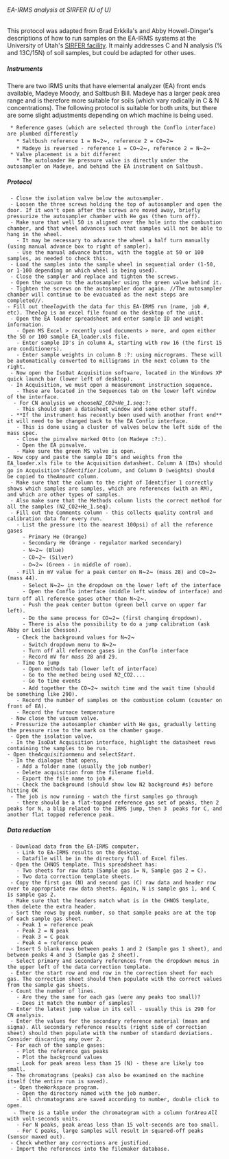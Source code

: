 ###### EA-IRMS analysis at SIRFER (U of U)

This protocol was adapted from Brad Erkkila's and Abby Howell-Dinger's
descriptions of how to run samples on the EA-IRMS systems at the
University of Utah's [SIRFER
facility](http://sirfer.utah.edu). It mainly addresses C and
N analysis (% and 13C/15N) of soil samples, but could be adapted for
other uses.

##### Instruments

There are two IRMS units that have elemental analyzer (EA) front ends
available, Madeye Moody, and Saltbush Bill. Madeye has a larger peak
area range and is therefore more suitable for soils (which vary
radically in C & N concentrations). The following protocol is suitable
for both units, but there are some slight adjustments depending on which
machine is being used.

` * Reference gases (which are selected through the Conflo interface) are plumbed differently`\
`   * Saltbush reference 1 = N`~`2`~`, reference 2 = CO`~`2`~\
`   * Madeye is reversed - reference 1 = CO`~`2`~`, reference 2 = N`~`2`~\
` * Valve placement is a bit different`\
`   * The autoloader He pressure valve is directly under the autosampler on Madeye, and behind the EA instrument on Saltbush.`

##### Protocol

` - Close the isolation valve below the autosampler.`\
` - Loosen the three screws holding the top of autosampler and open the door. If it won't open after the screws are moved away, briefly pressurize the autosampler chamber with He gas (then turn off).`\
` - Make sure that well 50 is aligned over the hole into the combustion chamber, and that wheel advances such that samples will not be able to hang in the wheel.`\
`   - It may be necessary to advance the wheel a half turn manually (using manual advance box to right of sampler).`\
`   - Use the manual advance button, with the toggle at 50 or 100 samples, as needed to check this.`\
` - Load the samples into the sample wheel in sequential order (1-50, or 1-100 depending on which wheel is being used).`\
` - Close the sampler and replace and tighten the screws.`\
` - Open the vacuum to the autosampler using the green valve behind it.`\
` - Tighten the screws on the autosampler door again. //The autosampler chamber will continue to be evacuated as the next steps are completed//.`\
` - Fill out the `*`elog`*` with the data for this EA-IRMS run (name, job #, etc). The `*`elog`*` is an excel file found on the desktop of the unit.`\
` - Open the EA loader spreadsheet and enter sample ID and weight information.`\
`   - Open MS Excel > recently used documents > more, and open either the 50 or 100 sample EA_loader.xls file.`\
`   - Enter sample ID's in column A, starting with row 16 (the first 15 are conditioners).`\
`   - Enter sample weights in column B :?: using micrograms. These will be automatically converted to milligrams in the next column to the right.`\
` - Now open the IsoDat Acquisition software, located in the Windows XP quick launch bar (lower left of desktop).`\
` - In Acquisition, we must open a measurement instruction sequence.`\
`   - These are located in the Sequences tab on the lower left window of the interface.`\
`   - For CN analysis we choose `*`N2_CO2+He_1.seq`*`:?:`\
`   - This should open a datasheet window and some other stuff.`\
` - **If the instrument has recently been used with another front end** it will need to be changed back to the EA Conflo interface.`\
`   - This is done using a cluster of valves below the left side of the mass spec.`\
`   - Close the pinvalve marked Otto (on Madeye :?:).`\
`   - Open the EA pinvalve.`\
`   - Make sure the green MS valve is open.`\
` - Now copy and paste the sample ID's and weights from the EA_loader.xls file to the Acquisition datasheet. Column A (IDs) should go in Acquisition's `*`Identifier`
`1`*` column, and Column D (weights) should be copied to the `*`Amount`*` column.`\
` - Make sure that the column to the right of Identifier 1 correctly shows which samples are samples, which are references (with an RM), and which are other types of samples.`\
` - Also make sure that the Methods column lists the correct method for all the samples (N2_CO2+He_1.seq).`\
` - Fill out the Comments column - this collects quality control and calibration data for every run.`\
`   - List the pressure (to the nearest 100psi) of all the reference gases`\
`     - Primary He (Orange)`\
`     - Secondary He (Orange - regulator marked secondary)`\
`     - N`~`2`~` (Blue)`\
`     - CO`~`2`~` (Silver)`\
`     - O`~`2`~` (Green - in middle of room).`\
`   - Fill in mV value for a peak center on N`~`2`~` (mass 28) and CO`~`2`~` (mass 44).`\
`     - Select N`~`2`~` in the dropdown on the lower left of the interface`\
`     - Open the Conflo interface (middle left window of interface) and turn off all reference gases other than N`~`2`~`.`\
`     - Push the peak center button (green bell curve on upper far left).`\
`     - Do the same process for CO`~`2`~` (first changing dropdown).`\
`     - There is also the possibility to do a jump calibration (ask Abby or Leslie Chesson).`\
`   - Check the background values for N`~`2`~\
`     - Switch dropdown menu to N`~`2`~\
`     - Turn off all reference gases in the Conflo interface`\
`     - Record mV for mass 28 and 29.`\
`   - Time to jump`\
`     - Open methods tab (lower left of interface)`\
`     - Go to the method being used N2_CO2....`\
`     - Go to time events`\
`     - Add together the CO`~`2`~` switch time and the wait time (should be something like 290).`\
`   - Record the number of samples on the combustion column (counter on front of EA).`\
`   - Record the furnace temperature`\
` - Now close the vacuum valve.`\
` - Pressurize the autosampler chamber with He gas, gradually letting the pressure rise to the mark on the chamber gauge.`\
` - Open the isolation valve.`\
` - In the IsoDat Acquisition interface, highlight the datasheet rows containing the samples to be run.`\
` - Open the `*`Acquisition`*` menu and select `*`Start`*`.`\
` - In the dialogue that opens,`\
`   - Add a folder name (usually the job number)`\
`   - Delete acquisition from the filename field.`\
`   - Export the file name to job #.`\
`   - Check the background (should show low N2 background #s) before hitting OK`\
` - The job is now running - watch the first samples go through`\
`   - there should be a flat-topped reference gas set of peaks, then 2 peaks for N, a blip related to the IRMS jump, then 3  peaks for C, and another flat topped reference peak.`

##### Data reduction

` - Download data from the EA-IRMS computer.`\
`   - Link to EA-IRMS results on the desktop.`\
`   - Datafile will be in the directory full of Excel files.`\
` - Open the CHNOS template. This spreadsheet has:`\
`   - Two sheets for raw data (Sample gas 1= N, Sample gas 2 = C).`\
`   - Two data correction template sheets.`\
` - Copy the first gas (N) and second gas (C) raw data and header row over to appropriate raw data sheets. Again, N is sample gas 1, and C is sample gas 2.`\
` - Make sure that the headers match what is in the CHNOS template, then delete the extra header.`\
` - Sort the rows by peak number, so that sample peaks are at the top of each sample gas sheet.`\
`   - Peak 1 = reference peak`\
`   - Peak 2 = N peak`\
`   - Peak 3 = C peak`\
`   - Peak 4 = reference peak`\
` - Insert 5 blank rows between peaks 1 and 2 (Sample gas 1 sheet), and between peaks 4 and 3 (Sample gas 2 sheet).`\
` - Select primary and secondary references from the dropdown menus in the upper left of the data correction template.`\
` - Enter the start row and end row in the correction sheet for each gas. The correction sheet should then populate with the correct values from the sample gas sheets.`\
` - Count the number of lines.`\
`   - Are they the same for each gas (were any peaks too small)?`\
`   - Does it match the number of samples?`\
` - Enter the latest jump value in its cell - usually this is 290 for CN analysis.`\
` - Enter the values for the secondary reference material (mean and sigma). All secondary reference results (right side of correction sheet) should then populate with the number of standard deviations. Consider discarding any over 2.`\
` - For each of the sample gases:`\
`   - Plot the reference gas peaks`\
`   - Plot the background values`\
`   - Look for peak areas less than 15 (N) - these are likely too small.`\
` - The chromatograms (peaks) can also be examined on the machine itself (the entire run is saved).`\
`   - Open the `*`Workspace`*` program.`\
`   - Open the directory named with the job number.`\
`   - All chromatograms are saved according to number, double click to open.`\
`   - There is a table under the chromatogram with a column for `*`Area`
`All`*` with volt-seconds units.`\
`   - For N peaks, peak areas less than 15 volt-seconds are too small.`\
`   - For C peaks, large samples will result in squared-off peaks (sensor maxed out).`\
` - Check whether any corrections are justified.`\
` - Import the references into the filemaker database.`
